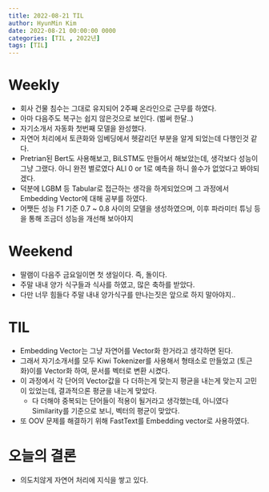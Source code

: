```yaml
---
title: 2022-08-21 TIL
author: HyunMin Kim
date: 2022-08-21 00:00:00 0000
categories: [TIL , 2022년]
tags: [TIL]
---
```


# Weekly
- 회사 건물 침수는 그대로 유지되어 2주째 온라인으로 근무를 하였다.
- 아마 다음주도 복구는 쉽지 않은것으로 보인다. (벎써 한달..)
- 자기소개서 자동화 첫번째 모델을 완성했다.
- 자연어 처리에서 토큰화와 임베딩에서 헷갈리던 부분을 알게 되었는데 다행인것 같다.
- Pretrian된 Bert도 사용해보고, BiLSTM도 만들어서 해보았는데, 생각보다 성능이 그냥 그랬다. 아니 완전 별로였다 ALl 0 or 1로 예측을 하니 쓸수가 없었다고 봐야되겠다.
- 덕분에 LGBM 등 Tabular로 접근하는 생각을 하게되었으며 그 과정에서 Embedding Vector에 대해 공부를 하였다.
- 어쨋든 성능 F1 기준 0.7 ~ 0.8 사이의 모델을 생성하였으며, 이후 파라미터 튜닝 등을 통해 조금더 성능을 개선해 보아야지

# Weekend
- 딸램이 다음주 금요일이면 첫 생일이다. 즉, 돌이다.
- 주말 내내 양가 식구들과 식사를 하였고, 많은 축하를 받았다. 
- 다만 너무 힘들다 주말 내내 양가식구를 만나는짓은 앞으로 하지 말아야지..

# TIL
- Embedding Vector는 그냥 자연어를 Vector화 한거라고 생각하면 된다.
- 그래서 자기소개서를 모두 Kiwi Tokenizer를 사용해서 형태소로 만들었고 (토근화)이를 Vector화 하여, 문서를 벡터로 변환 시켰다.
- 이 과정에서 각 단어의 Vector값을 다 더하는게 맞는지 평균을 내는게 맞는지 고민이 있었는데, 결과적으론 평균을 내는게 맞았다.
    - 다 더해야 중복되는 단어들이 적용이 될거라고 생각했는데, 아니였다 Similarity를 기준으로 보니, 벡터의 평균이 맞았다.
- 또 OOV 문제를 해결하기 위해 FastText를 Embedding vector로 사용하였다.

# 오늘의 결론
- 의도치않게 자연어 처리에 지식을 쌓고 있다.
